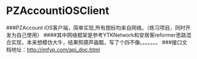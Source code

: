 PZAccountiOSClient
========
###PZAccount iOS客户端，简单实现,所有图标均来自网络。（练习项目，同时开发为自己使用）
####其中网络框架是参考YTKNetwork和安居客reformer思路混合实现，本来想模仿大牛，结果照葫芦画瓢，写了个四不像。。。。。。。
###接口文档地址：http://imfyp.com/api_doc.html
